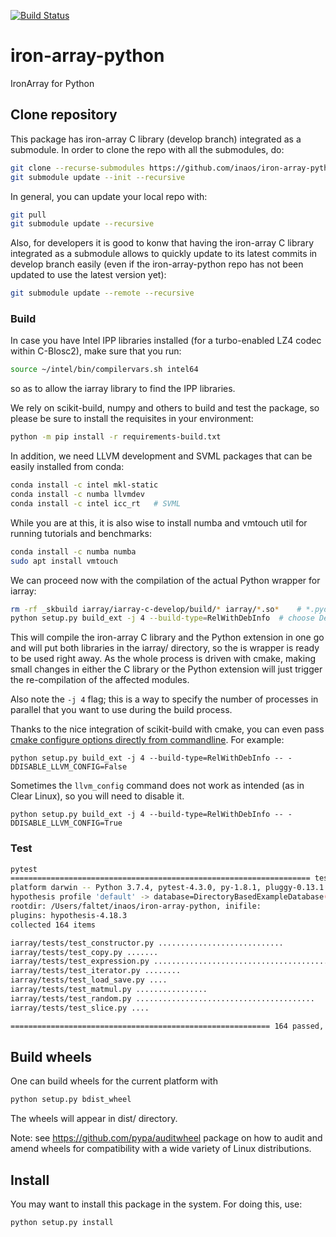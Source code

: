 [![Build Status](https://inaos.visualstudio.com/iron-array-python/_apis/build/status/inaos.iron-array-python?branchName=develop)](https://inaos.visualstudio.com/iron-array-python/_build/latest?definitionId=17&branchName=develop)

# iron-array-python
IronArray for Python

## Clone repository

This package has iron-array C library (develop branch) integrated as a submodule.  In order to clone the repo with all the submodules, do:

```bash
git clone --recurse-submodules https://github.com/inaos/iron-array-python
git submodule update --init --recursive
```

In general, you can update your local repo with:

```bash
git pull
git submodule update --recursive
```

Also, for developers it is good to konw that having the iron-array C library integrated as a submodule allows to quickly update to its latest commits in develop branch easily (even if the iron-array-python repo has not been updated to use the latest version yet):

```bash
git submodule update --remote --recursive
```

### Build

In case you have Intel IPP libraries installed (for a turbo-enabled LZ4 codec within C-Blosc2), make sure that you run:

```bash
source ~/intel/bin/compilervars.sh intel64
```

so as to allow the iarray library to find the IPP libraries.

We rely on scikit-build, numpy and others to build and test the package, so please be sure to install the requisites in your environment:

```bash
python -m pip install -r requirements-build.txt
```

In addition, we need LLVM development and SVML packages that can be easily installed from conda:

```bash
conda install -c intel mkl-static
conda install -c numba llvmdev
conda install -c intel icc_rt   # SVML
```

While you are at this, it is also wise to install numba and vmtouch util for running tutorials and benchmarks:

```bash
conda install -c numba numba
sudo apt install vmtouch
```

We can proceed now with the compilation of the actual Python wrapper for iarray:

```bash
rm -rf _skbuild iarray/iarray-c-develop/build/* iarray/*.so*    # *.pyd* if on windows (total cleanup and optional)
python setup.py build_ext -j 4 --build-type=RelWithDebInfo  # choose Debug if you like
```

This will compile the iron-array C library and the Python extension in one go and will put both libraries in the iarray/ directory, so the is wrapper is ready to be used right away.  As the whole process is driven with cmake, making small changes in either the C library or the Python extension will just trigger the re-compilation of the affected modules.

Also note the `-j 4` flag; this is a way to specify the number of processes in parallel that you want to use during the build process.

Thanks to the nice integration of scikit-build with cmake, you can even pass [cmake configure options directly from commandline](https://scikit-build.readthedocs.io/en/latest/usage.html#cmake-configure-options).  For example:

```
python setup.py build_ext -j 4 --build-type=RelWithDebInfo -- -DDISABLE_LLVM_CONFIG=False
```

Sometimes the `llvm_config` command does not work as intended (as in Clear Linux), so you will need to disable it.

```
python setup.py build_ext -j 4 --build-type=RelWithDebInfo -- -DDISABLE_LLVM_CONFIG=True
```


### Test

```bash
pytest                                                                                           (base)
=================================================================== test session starts ====================================================================
platform darwin -- Python 3.7.4, pytest-4.3.0, py-1.8.1, pluggy-0.13.1
hypothesis profile 'default' -> database=DirectoryBasedExampleDatabase('/Users/faltet/inaos/iron-array-python/.hypothesis/examples')
rootdir: /Users/faltet/inaos/iron-array-python, inifile:
plugins: hypothesis-4.18.3
collected 164 items

iarray/tests/test_constructor.py ............................                                                                                        [ 17%]
iarray/tests/test_copy.py .......                                                                                                                    [ 21%]
iarray/tests/test_expression.py .........................................................                                                            [ 56%]
iarray/tests/test_iterator.py ........                                                                                                               [ 60%]
iarray/tests/test_load_save.py ....                                                                                                                  [ 63%]
iarray/tests/test_matmul.py ................                                                                                                         [ 73%]
iarray/tests/test_random.py ........................................                                                                                 [ 97%]
iarray/tests/test_slice.py ....                                                                                                                      [100%]

========================================================== 164 passed, 0 warnings in 7.13 seconds ==========================================================```
```

## Build wheels

One can build wheels for the current platform with 

```bash
python setup.py bdist_wheel
```

The wheels will appear in dist/ directory.

Note: see https://github.com/pypa/auditwheel package on how to audit and amend wheels for compatibility with a wide variety of Linux distributions.

## Install

You may want to install this package in the system.  For doing this, use:

```bash
python setup.py install
```
